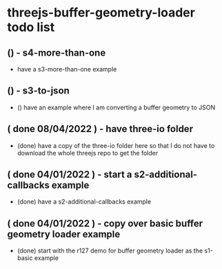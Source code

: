 # threejs-buffer-geometry-loader todo list


## () - s4-more-than-one
* have a s3-more-than-one example

## () - s3-to-json
* () have an example where I am converting a buffer geometry to JSON

## ( done 08/04/2022 ) - have three-io folder
* (done) have a copy of the three-io folder here so that I do not have to download the whole threejs repo to get the folder

## ( done 04/01/2022 ) - start a s2-additional-callbacks example
* (done) have a s2-additional-callbacks example

## ( done 04/01/2022 ) - copy over basic buffer geometry loader example
* (done) start with the r127 demo for buffer geometry loader as the s1-basic example

